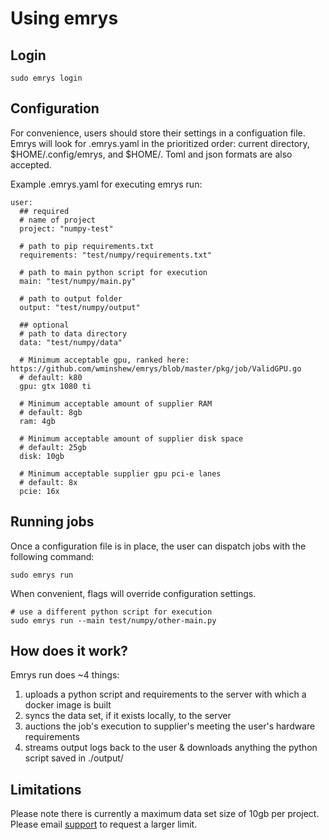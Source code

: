 # Using emrys

## Login

    sudo emrys login

## Configuration

For convenience, users should store their settings in a configuation file. Emrys will look for .emrys.yaml in the prioritized order: current directory, $HOME/.config/emrys, and $HOME/. Toml and json formats are also accepted.

Example .emrys.yaml for executing emrys run:

    user:
      ## required
      # name of project
      project: "numpy-test"

      # path to pip requirements.txt
      requirements: "test/numpy/requirements.txt"

      # path to main python script for execution
      main: "test/numpy/main.py"

      # path to output folder
      output: "test/numpy/output"

      ## optional
      # path to data directory
      data: "test/numpy/data"

      # Minimum acceptable gpu, ranked here: https://github.com/wminshew/emrys/blob/master/pkg/job/ValidGPU.go
      # default: k80
      gpu: gtx 1080 ti

      # Minimum acceptable amount of supplier RAM
      # default: 8gb
      ram: 4gb

      # Minimum acceptable amount of supplier disk space
      # default: 25gb
      disk: 10gb

      # Minimum acceptable supplier gpu pci-e lanes
      # default: 8x
      pcie: 16x

## Running jobs

Once a configuration file is in place, the user can dispatch jobs with the following command:

    sudo emrys run

When convenient, flags will override configuration settings.

    # use a different python script for execution
    sudo emrys run --main test/numpy/other-main.py

## How does it work?

Emrys run does ~4 things:

1. uploads a python script and requirements to the server with which a docker image is built
2. syncs the data set, if it exists locally, to the server
3. auctions the job's execution to supplier's meeting the user's hardware requirements
4. streams output logs back to the user & downloads anything the python script saved in ./output/

## Limitations

Please note there is currently a maximum data set size of 10gb per project. Please email [support](mailto:support@emrys.io) to request a larger limit.
